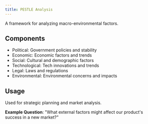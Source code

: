```yaml
---
title: PESTLE Analysis
---
```


A framework for analyzing macro-environmental factors.

## Components
- Political: Government policies and stability
- Economic: Economic factors and trends
- Social: Cultural and demographic factors
- Technological: Tech innovations and trends
- Legal: Laws and regulations
- Environmental: Environmental concerns and impacts

## Usage
Used for strategic planning and market analysis.

**Example Question**: "What external factors might affect our product's success in a new market?"
